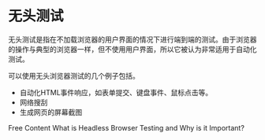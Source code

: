 # 无头测试

无头测试是指在不加载浏览器的用户界面的情况下进行端到端的测试。由于浏览器的操作与典型的浏览器一样，但不使用用户界面，所以它被认为非常适用于自动化测试。

可以使用无头浏览器测试的几个例子包括。

- 自动化HTML事件响应，如表单提交、键盘事件、鼠标点击等。
- 网络搜刮
- 生成网页的屏幕截图

<ResourceGroupTitle>Free Content</ResourceGroupTitle>
<BadgeLink colorScheme='yellow' badgeText='Read' href='https://www.browserstack.com/guide/what-is-headless-browser-testing'>What is Headless Browser Testing and Why is it Important?</BadgeLink>